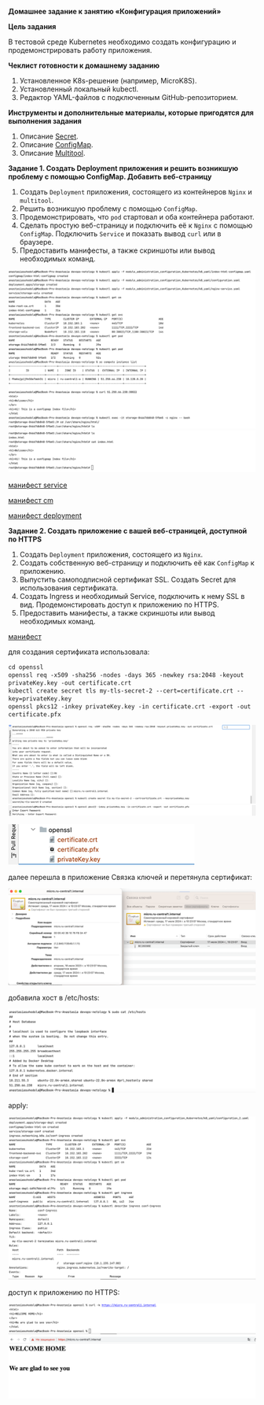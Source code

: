 **Домашнее задание к занятию «Конфигурация приложений»**

**Цель задания**

В тестовой среде Kubernetes необходимо создать конфигурацию и продемонстрировать работу приложения.

**Чеклист готовности к домашнему заданию**
1. Установленное K8s-решение (например, MicroK8S).
2. Установленный локальный kubectl.
3. Редактор YAML-файлов с подключенным GitHub-репозиторием.

**Инструменты и дополнительные материалы, которые пригодятся для выполнения задания**
1. Описание [Secret](https://kubernetes.io/docs/concepts/configuration/secret/).
2. Описание [ConfigMap](https://kubernetes.io/docs/concepts/configuration/configmap/).
3. Описание [Multitool](https://github.com/wbitt/Network-MultiTool).

**Задание 1. Создать Deployment приложения и решить возникшую проблему с помощью ConfigMap. Добавить веб-страницу**

1. Создать `Deployment` приложения, состоящего из контейнеров `Nginx` и `multitool`.
2. Решить возникшую проблему с помощью `ConfigMap`.
3. Продемонстрировать, что `pod` стартовал и оба контейнера работают.
4. Сделать простую веб-страницу и подключить её к `Nginx` с помощью `ConfigMap`. 
Подключить `Service` и показать вывод `curl` или в браузере.
5. Предоставить манифесты, а также скриншоты или вывод необходимых команд.

![img_1.png](../images/img385.png)
![img_2.png](../images/img386.png)

[манифест service](k8_yaml/nginx-service.yaml)

[манифест cm](k8_yaml/index-html-configmap.yaml)

[манифест deployment](k8_yaml/configuration.yaml)

**Задание 2. Создать приложение с вашей веб-страницей, доступной по HTTPS**

1. Создать `Deployment` приложения, состоящего из `Nginx`.
2. Создать собственную веб-страницу и подключить её как `ConfigMap` к приложению.
3. Выпустить самоподписной сертификат SSL. Создать Secret для использования сертификата.
4. Создать Ingress и необходимый Service, подключить к нему SSL в вид. Продемонстировать доступ к приложению по HTTPS.
5. Предоставить манифесты, а также скриншоты или вывод необходимых команд.


[манифест](k8_yaml//configuration_2.yaml)
 
для создания сертификата использовала:

```
cd openssl
openssl req -x509 -sha256 -nodes -days 365 -newkey rsa:2048 -keyout privateKey.key -out certificate.crt
kubectl create secret tls my-tls-secret-2 --cert=certificate.crt --key=privateKey.key
openssl pkcs12 -inkey privateKey.key -in certificate.crt -export -out certificate.pfx
```

![img_15.png](../images/img387.png)
![img_16.png](../images/img388.png)

![img_17.png](../images/img389.png)

далее перешла в приложение Связка ключей и перетянула сертификат:

![img_18.png](../images/img390.png)

добавила хост в /etc/hosts:

![img_19.png](../images/img391.png)

apply:

![img_20.png](../images/img392.png)

доступ к приложению по HTTPS:

![img_21.png](../images/img393.png)
![img_22.png](../images/img394.png)


